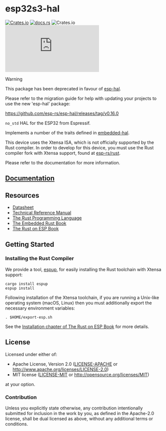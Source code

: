 # esp32s3-hal

[![Crates.io](https://img.shields.io/crates/v/esp32s3-hal?labelColor=1C2C2E&color=C96329&logo=Rust&style=flat-square)](https://crates.io/crates/esp32s3-hal)
[![docs.rs](https://img.shields.io/docsrs/esp32s3-hal?labelColor=1C2C2E&color=C96329&logo=rust&style=flat-square)](https://docs.rs/esp32s3-hal)
![Crates.io](https://img.shields.io/crates/l/esp32s3-hal?labelColor=1C2C2E&style=flat-square)
[![Matrix](https://img.shields.io/matrix/esp-rs:matrix.org?label=join%20matrix&labelColor=1C2C2E&color=BEC5C9&logo=matrix&style=flat-square)](https://matrix.to/#/#esp-rs:matrix.org)

> [!WARNING]  
>
> This package has been deprecated in favour of [esp-hal](https://github.com/esp-rs/esp-hal/tree/main/esp-hal).
>
> Please refer to the migration guide for help with updating your projects
> to use the new 'esp-hal' package:
>
> https://github.com/esp-rs/esp-hal/releases/tag/v0.16.0

`no_std` HAL for the ESP32 from Espressif.

Implements a number of the traits defined in [embedded-hal](https://github.com/rust-embedded/embedded-hal).

This device uses the Xtensa ISA, which is not officially supported by the Rust compiler. In order to develop for this device, you must use the Rust compiler fork with Xtensa support, found at [esp-rs/rust](https://github.com/esp-rs/rust).

Please refer to the documentation for more information.

## [Documentation]

[documentation]: https://docs.rs/esp32s3-hal/

## Resources

- [Datasheet](https://www.espressif.com/sites/default/files/documentation/esp32-s3_datasheet_en.pdf)
- [Technical Reference Manual](https://www.espressif.com/sites/default/files/documentation/esp32-s3_technical_reference_manual_en.pdf)
- [The Rust Programming Language](https://doc.rust-lang.org/book/)
- [The Embedded Rust Book](https://docs.rust-embedded.org/book/index.html)
- [The Rust on ESP Book](https://esp-rs.github.io/book/)

## Getting Started

### Installing the Rust Compiler

We provide a tool, [espup](https://github.com/esp-rs/espup/), for easily installing the Rust toolchain with Xtensa support:

```shell
cargo install espup
espup install
```

Following installation of the Xtensa toolchain, if you are running a Unix-like operating system (macOS, Linux) then you must additionally export the necessary environment variables:

```shell
. $HOME/export-esp.sh
```

See the [Installation chapter of The Rust on ESP Book](https://esp-rs.github.io/book/installation/index.html) for more details.

## License

Licensed under either of:

- Apache License, Version 2.0 ([LICENSE-APACHE](../LICENSE-APACHE) or http://www.apache.org/licenses/LICENSE-2.0)
- MIT license ([LICENSE-MIT](../LICENSE-MIT) or http://opensource.org/licenses/MIT)

at your option.

### Contribution

Unless you explicitly state otherwise, any contribution intentionally submitted for inclusion in
the work by you, as defined in the Apache-2.0 license, shall be dual licensed as above, without
any additional terms or conditions.
